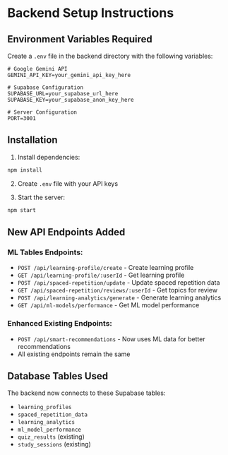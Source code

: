 # Backend Setup Instructions

## Environment Variables Required

Create a `.env` file in the backend directory with the following variables:

```env
# Google Gemini API
GEMINI_API_KEY=your_gemini_api_key_here

# Supabase Configuration
SUPABASE_URL=your_supabase_url_here
SUPABASE_KEY=your_supabase_anon_key_here

# Server Configuration
PORT=3001
```

## Installation

1. Install dependencies:
```bash
npm install
```

2. Create `.env` file with your API keys

3. Start the server:
```bash
npm start
```

## New API Endpoints Added

### ML Tables Endpoints:
- `POST /api/learning-profile/create` - Create learning profile
- `GET /api/learning-profile/:userId` - Get learning profile
- `POST /api/spaced-repetition/update` - Update spaced repetition data
- `GET /api/spaced-repetition/reviews/:userId` - Get topics for review
- `POST /api/learning-analytics/generate` - Generate learning analytics
- `GET /api/ml-models/performance` - Get ML model performance

### Enhanced Existing Endpoints:
- `POST /api/smart-recommendations` - Now uses ML data for better recommendations
- All existing endpoints remain the same

## Database Tables Used

The backend now connects to these Supabase tables:
- `learning_profiles`
- `spaced_repetition_data`
- `learning_analytics`
- `ml_model_performance`
- `quiz_results` (existing)
- `study_sessions` (existing)



